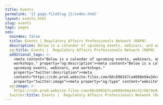 ```yaml
---
title: Events
permalink: '{{ page.fileSlug }}/index.html'
layout: events.html
slug: events
tags: pages
seo:
  noindex: false
  title: Events | Regulatory Affairs Professionals Network (RAPN)
  description: Below is a calendar of upcoming events, webinars, and workshops.
  og:title: Events |  Regulatory Affairs Professionals Network (RAPN)
  additional_tags: >-
    <meta content="Below is a calendar of upcoming events, webinars, and
    workshops." property="og:description"><meta content="Below is a calendar of
    upcoming events, webinars, and workshops."
    property="twitter:description"><meta
    content="https://cdn.prod.website-files.com/66c890167ca4688e94a34c42/66c9e923fdfb4395bce9c260_Navy%20And%20Grey%20Classic%20Initials%20Attorney%20Law%20Logo%20Design%20(1)-p-800.png"
    property="twitter:image"><meta property="og:type" content="website">
  og:image: >-
    https://cdn.prod.website-files.com/66c890167ca4688e94a34c42/66c9e923fdfb4395bce9c260_Navy%20And%20Grey%20Classic%20Initials%20Attorney%20Law%20Logo%20Design%20(1)-p-800.png
  twitter:title: Events |  Regulatory Affairs Professionals Network (RAPN)
---
```



